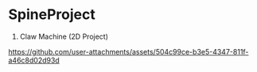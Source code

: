 # SpineProject

1. Claw Machine (2D Project)

https://github.com/user-attachments/assets/504c99ce-b3e5-4347-811f-a46c8d02d93d

